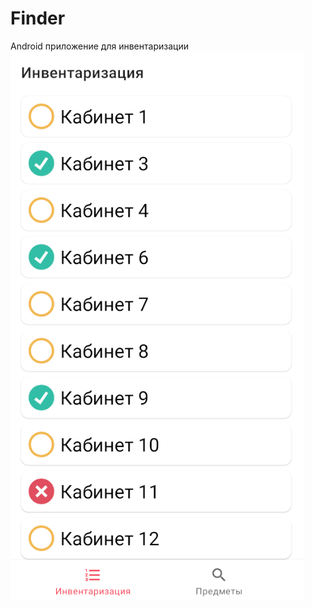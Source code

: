 # Finder
Android приложение для инвентаризации
![Image alt](https://github.com/headneZzz/images/raw/main/finder/1.png)
